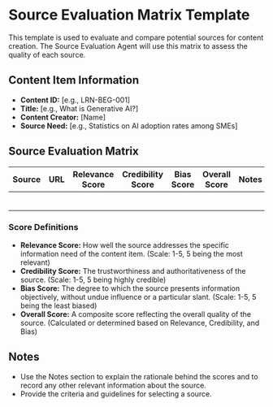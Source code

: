 # Source Evaluation Matrix Template

This template is used to evaluate and compare potential sources for content creation. The Source Evaluation Agent will use this matrix to assess the quality of each source.

## Content Item Information

-   **Content ID:** \[e.g., LRN-BEG-001]
-   **Title:** \[e.g., What is Generative AI?]
-   **Content Creator:** \[Name]
-   **Source Need:** \[e.g., Statistics on AI adoption rates among SMEs]

## Source Evaluation Matrix

| Source | URL | Relevance Score | Credibility Score | Bias Score | Overall Score | Notes |
| ------ | --- | --------------- | ----------------- | ---------- | ------------- | ----- |
|        |     |                 |                   |            |               |       |
|        |     |                 |                   |            |               |       |
|        |     |                 |                   |            |               |       |
|        |     |                 |                   |            |               |       |
|        |     |                 |                   |            |               |       |
|        |     |                 |                   |            |               |       |

### Score Definitions

-   **Relevance Score:** How well the source addresses the specific information need of the content item. (Scale: 1-5, 5 being the most relevant)
-   **Credibility Score:** The trustworthiness and authoritativeness of the source. (Scale: 1-5, 5 being highly credible)
-   **Bias Score:** The degree to which the source presents information objectively, without undue influence or a particular slant. (Scale: 1-5, 5 being the least biased)
-   **Overall Score:** A composite score reflecting the overall quality of the source. (Calculated or determined based on Relevance, Credibility, and Bias)

## Notes

-   Use the Notes section to explain the rationale behind the scores and to record any other relevant information about the source.
-   Provide the criteria and guidelines for selecting a source.